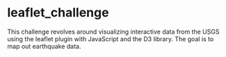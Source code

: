 # leaflet_challenge
This challenge revolves around visualizing interactive data from the USGS using the leaflet plugin with JavaScript and the D3 library. The goal is to map out earthquake data.
